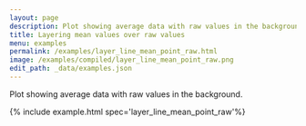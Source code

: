 ```yaml
---
layout: page
description: Plot showing average data with raw values in the background.
title: Layering mean values over raw values
menu: examples
permalink: /examples/layer_line_mean_point_raw.html
image: /examples/compiled/layer_line_mean_point_raw.png
edit_path: _data/examples.json
---
```


Plot showing average data with raw values in the background.

{% include example.html spec='layer_line_mean_point_raw'%}
